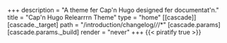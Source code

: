 +++
description = "A theme fer Cap'n Hugo designed fer documentat'n."
title = "Cap'n Hugo Relearrrn Theme"
type = "home"
[[cascade]]
	[cascade._target]
		path = "/introduction/changelog/*/*/*"
	[cascade.params]
		[cascade.params._build]
			render = "never"
+++
{{< piratify true >}}